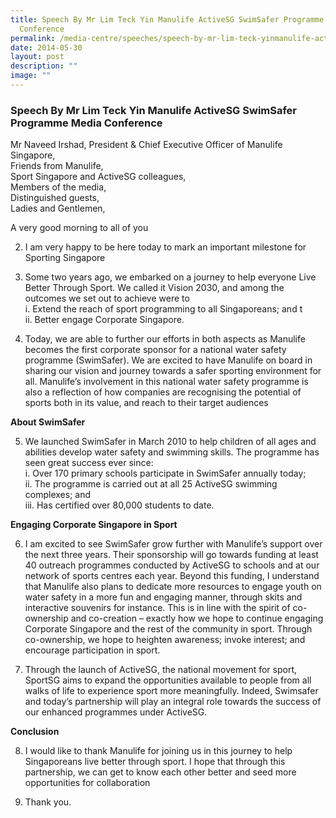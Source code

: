 ```yaml
---
title: Speech By Mr Lim Teck Yin Manulife ActiveSG SwimSafer Programme Media
  Conference
permalink: /media-centre/speeches/speech-by-mr-lim-teck-yinmanulife-activesg-swimsafer/
date: 2014-05-30
layout: post
description: ""
image: ""
---
```

### **Speech By Mr Lim Teck Yin Manulife ActiveSG SwimSafer Programme Media Conference**

Mr Naveed Irshad, President & Chief Executive Officer of Manulife Singapore,<br>
Friends from Manulife,<br>
Sport Singapore and ActiveSG colleagues,<br>
Members of the media,<br>
Distinguished guests,<br>
Ladies and Gentlemen,
  
A very good morning to all of you  

2. I am very happy to be here today to mark an important milestone for Sporting Singapore

3. Some two years ago, we embarked on a journey to help everyone Live Better Through Sport. We called it Vision 2030, and among the outcomes we set out to achieve were to<br>
i. Extend the reach of sport programming to all Singaporeans; and t  <br>
ii. Better engage Corporate Singapore.  

4. Today, we are able to further our efforts in both aspects as Manulife becomes the first corporate sponsor for a national water safety programme (SwimSafer). We are excited to have Manulife on board in sharing our vision and journey towards a safer sporting environment for all. Manulife’s involvement in this national water safety programme is also a reflection of how companies are recognising the potential of sports both in its value, and reach to their target audiences

**About SwimSafer**  

5. We launched SwimSafer in March 2010 to help children of all ages and abilities develop water safety and swimming skills. The programme has seen great success ever since:<br>
i. Over 170 primary schools participate in SwimSafer annually today;  <br>
ii. The programme is carried out at all 25 ActiveSG swimming complexes; and  <br>
iii. Has certified over 80,000 students to date.  
  
**Engaging Corporate Singapore in Sport**  

6. I am excited to see SwimSafer grow further with Manulife’s support over the next three years. Their sponsorship will go towards funding at least 40 outreach programmes conducted by ActiveSG to schools and at our network of sports centres each year. Beyond this funding, I understand that Manulife also plans to dedicate more resources to engage youth on water safety in a more fun and engaging manner, through skits and interactive souvenirs for instance. This is in line with the spirit of co-ownership and co-creation – exactly how we hope to continue engaging Corporate Singapore and the rest of the community in sport. Through co-ownership, we hope to heighten awareness; invoke interest; and encourage participation in sport.

7. Through the launch of ActiveSG, the national movement for sport, SportSG aims to expand the opportunities available to people from all walks of life to experience sport more meaningfully. Indeed, Swimsafer and today’s partnership will play an integral role towards the success of our enhanced programmes under ActiveSG.

**Conclusion**  

8. I would like to thank Manulife for joining us in this journey to help Singaporeans live better through sport. I hope that through this partnership, we can get to know each other better and seed more opportunities for collaboration

9. Thank you.